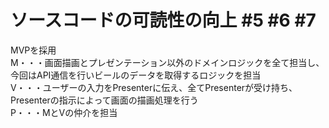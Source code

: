 # ソースコードの可読性の向上 #5 #6 #7
MVPを採用<br>
M・・・画面描画とプレゼンテーション以外のドメインロジックを全て担当し、今回はAPI通信を行いビールのデータを取得するロジックを担当<br>
V・・・ユーザーの入力をPresenterに伝え、全てPresenterが受け持ち、Presenterの指示によって画面の描画処理を行う<br>
P・・・MとVの仲介を担当<br>



